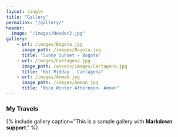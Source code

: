 ```yaml
---
layout: single
title: "Gallery"
permalink: "/gallery/"
header:
  image: "/images/Header2.jpg"
gallery:
    - url: /images/Bogota.jpg
      image_path: /images/Bogota.jpg
      title: "Sunny Sunset - Bogota"
    - url: /images/Cartagena.jpg
      image_path: /assets/images/Cartagena.jpg
      title: "Hot Midday - Cartagena"
    - url: /images/Amman.jpg
      image_path: /images/Amman.jpg
      title: "Nice Winter Afternoon- Amman"
---
```


### My Travels

{% include gallery caption="This is a sample gallery with **Markdown support**." %}
